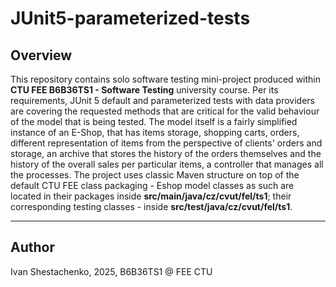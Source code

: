 # JUnit5-parameterized-tests

## Overview

This repository contains solo software testing mini-project produced within **CTU FEE B6B36TS1 - Software Testing** university course.
Per its requirements, JUnit 5 default and parameterized tests with data providers are covering the requested methods that are critical for
the valid behaviour of the model that is being tested. The model itself is a fairly simplified instance of an E-Shop, that has items storage,
shopping carts, orders, different representation of items from the perspective of clients' orders and storage, an archive that stores the history of the orders themselves and
the history of the overall sales per particular items, a controller that manages all the processes.
The project uses classic Maven structure on top of the default CTU FEE class packaging - Eshop model classes as such are located in their packages inside **src/main/java/cz/cvut/fel/ts1**;
their corresponding testing classes - inside **src/test/java/cz/cvut/fel/ts1**.

---

## Author

Ivan Shestachenko, 2025, B6B36TS1 @ FEE CTU